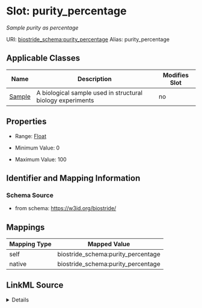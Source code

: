 

# Slot: purity_percentage 


_Sample purity as percentage_





URI: [biostride_schema:purity_percentage](https://w3id.org/biostride/schema/purity_percentage)
Alias: purity_percentage

<!-- no inheritance hierarchy -->





## Applicable Classes

| Name | Description | Modifies Slot |
| --- | --- | --- |
| [Sample](Sample.md) | A biological sample used in structural biology experiments |  no  |






## Properties

* Range: [Float](Float.md)

* Minimum Value: 0

* Maximum Value: 100




## Identifier and Mapping Information






### Schema Source


* from schema: https://w3id.org/biostride/




## Mappings

| Mapping Type | Mapped Value |
| ---  | ---  |
| self | biostride_schema:purity_percentage |
| native | biostride_schema:purity_percentage |




## LinkML Source

<details>
```yaml
name: purity_percentage
description: Sample purity as percentage
from_schema: https://w3id.org/biostride/
rank: 1000
alias: purity_percentage
owner: Sample
domain_of:
- Sample
range: float
minimum_value: 0
maximum_value: 100

```
</details>
